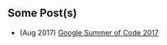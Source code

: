 ## Some Post(s)

* (Aug 2017) [Google Summer of Code 2017](/gsoc2017)
<!-- Livin la vida localhost  -->
